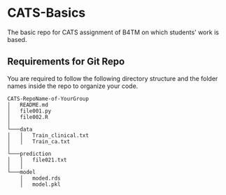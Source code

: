 # CATS-Basics
The basic repo for CATS assignment of B4TM on which students' work is based.

## Requirements for Git Repo

You are required to follow the following directory structure and the folder names inside the repo to organize your code.
```
CATS-RepoName-of-YourGroup
│   README.md
│   file001.py
│   file002.R
│
└───data
│   │   Train_clinical.txt
│   │   Train_ca.txt
│   
└───prediction
│   │   file021.txt
│   │
└───model
    │   moded.rds
    │   model.pkl
```
